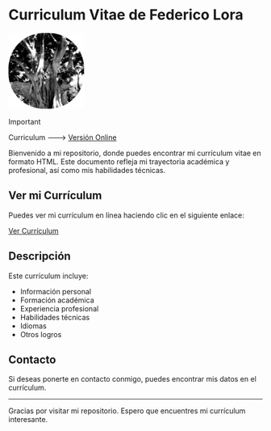 # Curriculum Vitae de Federico Lora

<img src="Mi Logo Redondo.png" alt="Mi Logo" width="150"/>

> [!IMPORTANT]
> Curriculum
---> <a href="https://htmlpreview.github.io/?https://github.com/Fedes10/Fedes10/blob/main/Federico.html">Versión Online</a>

Bienvenido a mi repositorio, donde puedes encontrar mi currículum vitae en formato HTML. Este documento refleja mi trayectoria académica y profesional, así como mis habilidades técnicas.

## Ver mi Currículum

Puedes ver mi currículum en línea haciendo clic en el siguiente enlace:

[Ver Currículum](https://htmlpreview.github.io/?https://github.com/Fedes10/Fedes10/blob/main/Federico.html)

## Descripción

Este currículum incluye:

- Información personal
- Formación académica
- Experiencia profesional
- Habilidades técnicas
- Idiomas
- Otros logros

## Contacto

Si deseas ponerte en contacto conmigo, puedes encontrar mis datos en el currículum.

---

Gracias por visitar mi repositorio. Espero que encuentres mi currículum interesante.
